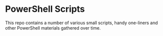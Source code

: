 # PowerShell Scripts

This repo contains a number of various small scripts, handy one-liners and other PowerShell materials gathered over time.